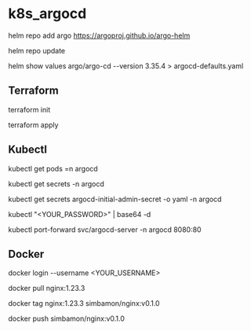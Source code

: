 # k8s_argocd

helm repo add argo https://argoproj.github.io/argo-helm

helm repo update

helm show values argo/argo-cd --version 3.35.4 > argocd-defaults.yaml

## Terraform
terraform init

terraform apply

## Kubectl

kubectl get pods =n argocd

kubectl get secrets -n argocd

kubectl get secrets argocd-initial-admin-secret -o yaml -n argocd

kubectl "<YOUR_PASSWORD>" | base64 -d

kubectl port-forward svc/argocd-server -n argocd 8080:80

## Docker

docker login --username <YOUR_USERNAME>

docker pull nginx:1.23.3

docker tag nginx:1.23.3 simbamon/nginx:v0.1.0

docker push simbamon/nginx:v0.1.0